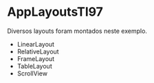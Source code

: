 # AppLayoutsTI97

Diversos layouts foram montados neste exemplo.

- LinearLayout
- RelativeLayout
- FrameLayout
- TableLayout
- ScrollView
